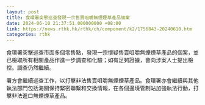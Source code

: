 ```yaml
---
layout: post
title: 食環署突擊巡查發現一宗售賣咀嚼無煙煙草產品個案
date: 2024-06-10 21:37:51.000000000 +08:00
link: https://news.rthk.hk/rthk/ch/component/k2/1756843-20240610.htm
categories: rthk
---
```


食環署突擊巡查市面多個零售點，發現一宗懷疑售賣咀嚼無煙煙草產品的個案，並已檢取所有相關產品作進一步調查和化驗；如有足夠證據，會向涉案人士提出檢控。調查仍然繼續。

署方會繼續巡查工作，以打擊非法售賣咀嚼無煙煙草產品。食環署亦會繼續與其他執法部門包括海關保持緊密聯繫和交換情報，在各個邊境管制站加強執法行動，打擊非法進口無煙煙草產品。
